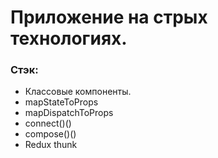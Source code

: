 # Приложение на стрых технологиях.

### Стэк:
* Классовые компоненты.
* mapStateToProps
* mapDispatchToProps
* connect()()
* compose()()
* Redux thunk
